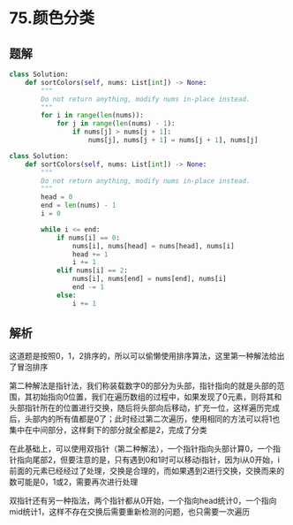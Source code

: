 # 75.颜色分类

## 题解

```python
class Solution:
    def sortColors(self, nums: List[int]) -> None:
        """
        Do not return anything, modify nums in-place instead.
        """
        for i in range(len(nums)):
            for j in range(len(nums) - 1):
                if nums[j] > nums[j + 1]:
                    nums[j], nums[j + 1] = nums[j + 1], nums[j]
```

```python
class Solution:
    def sortColors(self, nums: List[int]) -> None:
        """
        Do not return anything, modify nums in-place instead.
        """
        head = 0
        end = len(nums) - 1
        i = 0

        while i <= end:
            if nums[i] == 0:
                nums[i], nums[head] = nums[head], nums[i]
                head += 1
                i += 1
            elif nums[i] == 2:
                nums[i], nums[end] = nums[end], nums[i]
                end -= 1
            else:
                i += 1
```

## 解析

这道题是按照0，1，2排序的，所以可以偷懒使用排序算法，这里第一种解法给出了冒泡排序

第二种解法是指针法，我们称装载数字0的部分为头部，指针指向的就是头部的范围，其初始指向0位置，我们在遍历数组的过程中，如果发现了0元素，则将其和头部指针所在的位置进行交换，随后将头部向后移动，扩充一位，这样遍历完成后，头部内的所有值都是0了；此时经过第二次遍历，使用相同的方法可以将1也集中在中间部分，这样剩下的部分就全都是2，完成了分类

在此基础上，可以使用双指针（第二种解法），一个指针指向头部计算0，一个指针指向尾部2，但要注意的是，只有遇到0和1时可以移动i指针，因为i从0开始，i前面的元素已经经过了处理，交换是合理的，而如果遇到2进行交换，交换而来的数可能是0，1或2，需要再次进行处理

双指针还有另一种指法，两个指针都从0开始，一个指向head统计0，一个指向mid统计1，这样不存在交换后需要重新检测的问题，也只需要一次遍历
